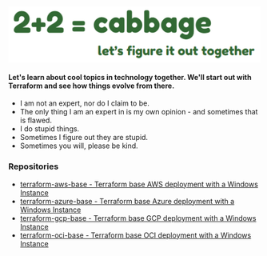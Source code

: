 <p align="center">
  <img src="images/2plus2cabbage.png" style="display: block; margin: 0; padding: 0;">
</p>

#### Let's learn about cool topics in technology together.  We'll start out with Terraform and see how things evolve from there.
- I am not an expert, nor do I claim to be.
- The only thing I am an expert in is my own opinion - and sometimes that is flawed.
- I do stupid things.
- Sometimes I figure out they are stupid.
- Sometimes you will, please be kind.

### Repositories
- [terraform-aws-base - Terraform base AWS deployment with a Windows Instance](https://github.com/2plus2cabbage/terraform-aws-base)
- [terraform-azure-base - Terraform base Azure deployment with a Windows Instance](https://github.com/2plus2cabbage/terraform-azure-base)
- [terraform-gcp-base - Terraform base GCP deployment with a Windows Instance](https://github.com/2plus2cabbage/terraform-gcp-base)
- [terraform-oci-base - Terraform base OCI deployment with a Windows Instance](https://github.com/2plus2cabbage/terraform-oci-base)